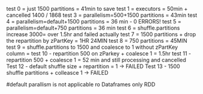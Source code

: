 test 0 = just 1500 partitions = 41min to save
test 1 = executors = 50min + cancelled 1400 / 1868
test 3 = parallelism=500+1500 partitions = 43min
test 4 = parallelism=default+1500 partitions = 36 min - 0 ERRORS!
test 5 = parallelism=default+750 partitions = 36 min
test 6 = shuffle.partitions increase 3000= over 1.5hr and failed actually
test 7 = 1500 partitions + drop the repartition by zPartKey = 1HR 24MIN
test 8 = 750 partitions = 45MIN
test 9 = shuffle.partitions to 1500 and coalesce to 1 without zPartKey column =
test 10 - repartition 500 on zParkey + coalesce 1 = 1.5hr
test 11 - repartition 500 + coalesce 1  = 52 min and still processing and cancelled
Test 12 - default shuffle size + repartition = 1 -> FAILED
Test 13 - 1500 shuffle partitions + colleasce 1 -> FAILED



#default parallism is not applicable ro Dataframes only RDD